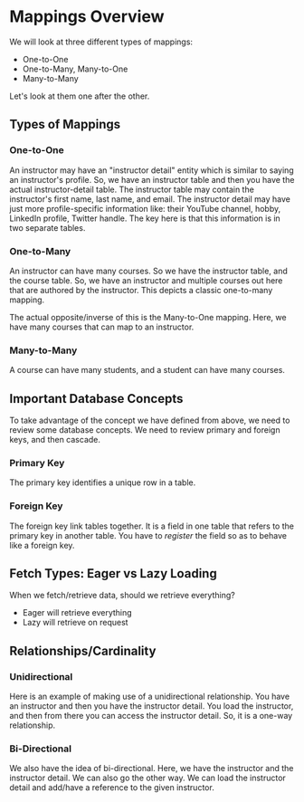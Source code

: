 # Mappings Overview

We will look at three different types of mappings:

   + One-to-One
   + One-to-Many, Many-to-One
   + Many-to-Many

Let's look at them one after the other.


## Types of Mappings


### One-to-One

An instructor may have an "instructor detail" entity which is similar to saying an instructor's profile. So, we have an instructor table and then you have the actual instructor-detail table. The instructor table may contain the instructor's first name, last name, and email. The instructor detail may have just more profile-specific information like: their YouTube channel, hobby, LinkedIn profile, Twitter handle. The key here is that this information is in two separate tables.


### One-to-Many

An instructor can have many courses. So we have the instructor table, and the course table. So, we have an instructor and multiple courses out here that are authored by the instructor. This depicts a classic one-to-many mapping. 

The actual opposite/inverse of this is the Many-to-One mapping. Here, we have many courses that can map to an instructor. 


### Many-to-Many

A course can have many students, and a student can have many courses.


## Important Database Concepts

To take advantage of the concept we have defined from above, we need to review some database concepts. We need to review primary and foreign keys, and then cascade. 


### Primary Key

The primary key identifies a unique row in a table. 


### Foreign Key

The foreign key link tables together. It is a field in one table that refers to the primary key in another table. You have to *register* the field so as to behave like a foreign key.


## Fetch Types: Eager vs Lazy Loading

When we fetch/retrieve data, should we retrieve everything? 

   + Eager will retrieve everything
   + Lazy will retrieve on request


## Relationships/Cardinality


### Unidirectional

Here is an example of making use of a unidirectional relationship. You have an instructor and then you have the instructor detail. You load the instructor, and then from there you can access the instructor detail. So, it is a one-way relationship.


### Bi-Directional

We also have the idea of bi-directional. Here, we have the instructor and the instructor detail. We can also go the other way. We can load the instructor detail and add/have a reference to the given instructor.
